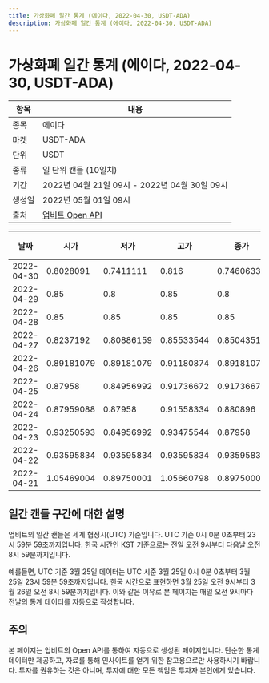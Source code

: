 ```yaml
---
title: 가상화폐 일간 통계 (에이다, 2022-04-30, USDT-ADA)
description: 가상화폐 일간 통계 (에이다, 2022-04-30, USDT-ADA)
---
```



가상화폐 일간 통계 (에이다, 2022-04-30, USDT-ADA)
===

|항목|내용|
|--|--|
|종목|에이다|
|마켓|USDT-ADA|
|단위|USDT|
|종류|일 단위 캔들 (10일치)|
|기간|2022년 04월 21일 09시 - 2022년 04월 30일 09시|
|생성일|2022년 05월 01일 09시|
|출처|[업비트 Open API](https://docs.upbit.com)|


|날짜|시가|저가|고가|종가|비고|
|--|--|--|--|--|--|
|2022-04-30|0.8028091|0.7411111|0.816|0.74606335|    |
|2022-04-29|0.85|0.8|0.85|0.8|    |
|2022-04-28|0.85|0.85|0.85|0.85|    |
|2022-04-27|0.8237192|0.80886159|0.85533544|0.8504351|    |
|2022-04-26|0.89181079|0.89181079|0.91180874|0.89181079|    |
|2022-04-25|0.87958|0.84956992|0.91736672|0.91736672|    |
|2022-04-24|0.87959088|0.87958|0.91558334|0.880896|    |
|2022-04-23|0.93250593|0.84956992|0.93475544|0.87958|    |
|2022-04-22|0.93595834|0.93595834|0.93595834|0.93595834|    |
|2022-04-21|1.05469004|0.89750001|1.05660798|0.89750001|    |


일간 캔들 구간에 대한 설명
---


업비트의 일간 캔들은 세계 협정시(UTC) 기준입니다. 
UTC 기준 0시 0분 0초부터 23시 59분 59초까지입니다. 
한국 시간인 KST 기준으로는 전일 오전 9시부터 다음날 오전 8시 59분까지입니다. 


예를들면, UTC 기준 3월 25일 데이터는 UTC 시준 3월 25일 0시 0분 0초부터 3월 25일 23시 59분 59초까지입니다. 
한국 시간으로 표현하면 3월 25일 오전 9시부터 3월 26일 오전 8시 59분까지입니다. 
이와 같은 이유로 본 페이지는 매일 오전 9시마다 전날의 통계 데이터를 자동으로 작성합니다. 


주의
---


본 페이지는 업비트의 Open API를 통하여 자동으로 생성된 페이지입니다. 
단순한 통계 데이터만 제공하고, 자료를 통해 인사이트를 얻기 위한 참고용으로만 사용하시기 바랍니다. 
투자를 권유하는 것은 아니며, 투자에 대한 모든 책임은 투자자 본인에게 있습니다. 
